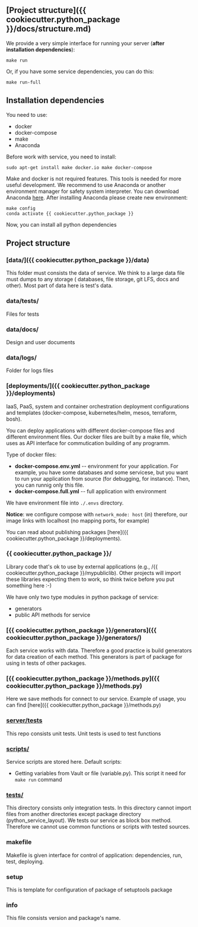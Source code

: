 ## [Project structure]({{ cookiecutter.python_package }}/docs/structure.md)

We provide a very simple interface for running your server (**after installation dependencies**):

    make run
    
Or, if you have some service dependencies, you can do this:

    make run-full

## Installation dependencies

You need to use: 

- docker
- docker-compose
- make
- Anaconda

Before work with service, you need to install:

    sudo apt-get install make docker.io make docker-compose
    
Make and docker is not required features. This tools is needed for more useful development. We recommend to use Anaconda
or another environment manager for safety system interpreter. You can download Anaconda 
[here](https://www.anaconda.com/). After installing Anaconda please create new environment:

    make config
    conda activate {{ cookiecutter.python_package }}
    
Now, you can install all python dependencies
    
## Project structure

### [data/]({{ cookiecutter.python_package }}/data)

This folder must consists the data of service. We think to a large data file must dumps to any storage (
databases, file storage, git LFS, docs and other). Most part of data here is test's data.

### data/tests/

Files for tests

### data/docs/

Design and user documents

### data/logs/

Folder for logs files 

### [deployments/]({{ cookiecutter.python_package }}/deployments)

IaaS, PaaS, system and container orchestration deployment configurations and templates (docker-compose, kubernetes/helm,
mesos, terraform, bosh).

You can deploy applications with different docker-compose files and different environment files. Our docker files are built by a make file, which uses as API interface for commutication building of any programm.

Type of docker files:

* **docker-compose.env.yml** -- environment for your application. For example, you have some databases and some servicese, but you want to run your application from source (for debugging, for instance). Then, you can runnig only this file.
* **docker-compose.full.yml** -- full application with environment

We have environment file into `./.envs` directory.

**Notice**: we configure compose with `network_mode: host` (in) therefore, our image links with localhost (no mapping ports, for example)

You can read about publishing packages [here]({{ cookiecutter.python_package }}/deployments).

### {{ cookiecutter.python_package }}/ 

Library code that's ok to use by external applications (e.g., /{{ cookiecutter.python_package }}/mypubliclib). Other projects will
import these libraries expecting them to work, so think twice before you put something here :-) 

We have only two type modules in python package of service:

- generators
- public API methods for service

### [{{ cookiecutter.python_package }}/generators]({{ cookiecutter.python_package }}/generators/)

Each service works with data. Therefore a good practice is build generators for data creation of each method. This generators is part of package for using in tests of other packages.

### [{{ cookiecutter.python_package }}/methods.py]({{ cookiecutter.python_package }}/methods.py)

Here we save methods for connect to our service. Example of usage, you can find [here]({{ cookiecutter.python_package }}/methods.py)

### [server/tests](server/tests/)

This repo consists unit tests. Unit tests is used to test functions

### [scripts/](scripts)

Service scripts are stored here. Default scripts:

- Getting variables from Vault or file (variable.py). This script it need for `make run` command

### [tests/](tests)

This directory consists only integration tests. In this directory cannot import files from another directories except 
package directory (python_service_layout). We tests our service as block box method. Therefore we cannot use common 
functions or scripts with tested sources.

### makefile

Makefile is given interface for control of application: dependencies, run, test, deploying.
  
### setup

This is template for configuration of package of setuptools package
  
### info

This file consists version and package's name.
